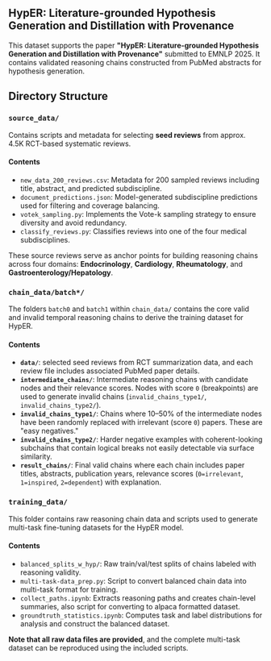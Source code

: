 ## HypER: Literature-grounded Hypothesis Generation and Distillation with Provenance


This dataset supports the paper **"HypER: Literature-grounded Hypothesis Generation and Distillation with Provenance"** submitted to EMNLP 2025. It contains validated reasoning chains constructed from PubMed abstracts for hypothesis generation.

## Directory Structure

### `source_data/`
Contains scripts and metadata for selecting **seed reviews** from approx. 4.5K RCT-based systematic reviews.

#### Contents
- `new_data_200_reviews.csv`: Metadata for 200 sampled reviews including title, abstract, and predicted subdiscipline.
- `document_predictions.json`: Model-generated subdiscipline predictions used for filtering and coverage balancing.
- `votek_sampling.py`: Implements the Vote-k sampling strategy to ensure diversity and avoid redundancy.
- `classify_reviews.py`: Classifies reviews into one of the four medical subdisciplines.

These source reviews serve as anchor points for building reasoning chains across four domains:
**Endocrinology**, **Cardiology**, **Rheumatology**, and **Gastroenterology/Hepatology**.

### `chain_data/batch*/`
The folders `batch0` and `batch1` within `chain_data/` contains the core valid and invalid temporal reasoning chains to derive the training dataset for HypER.

#### Contents
- **`data/`**: selected seed reviews from RCT summarization data, and each review file includes associated PubMed paper details.
- **`intermediate_chains/`**: Intermediate reasoning chains with candidate nodes and their relevance scores. Nodes with score `0` (breakpoints) are used to generate invalid chains (`invalid_chains_type1/`, `invalid_chains_type2/`).
- **`invalid_chains_type1/`**: Chains where 10–50% of the intermediate nodes have been randomly replaced with irrelevant (score `0`) papers. These are "easy negatives."
- **`invalid_chains_type2/`**: Harder negative examples with coherent-looking subchains that contain logical breaks not easily detectable via surface similarity.
- **`result_chains/`**: Final valid chains where each chain includes paper titles, abstracts, publication years, relevance scores (`0=irrelevant`, `1=inspired`, `2=dependent`) with explanation.

### `training_data/`
This folder contains raw reasoning chain data and scripts used to generate multi-task fine-tuning datasets for the HypER model.

#### Contents
- `balanced_splits_w_hyp/`: Raw train/val/test splits of chains labeled with reasoning validity.
- `multi-task-data_prep.py`: Script to convert balanced chain data into multi-task format for training.
- `collect_paths.ipynb`: Extracts reasoning paths and creates chain-level summaries, also script for converting to alpaca formatted dataset.
- `groundtruth_statistics.ipynb`: Computes task and label distributions for analysis and construct the balanced dataset.

**Note that all raw data files are provided**, and the complete multi-task dataset can be reproduced using the included scripts.
